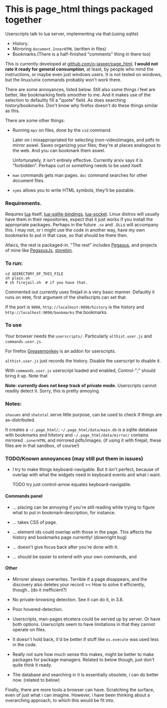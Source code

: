 # This is page_html things packaged together
Userscripts talk to lua server, implementing via that:(using sqlite)

* History.
* Mirroring `document.InnerHTML` (written in files)
* Bookmarks.(There is a half-finished "comments" thing in there too)

This is currently developed at
[github.com/o-jasper/page_html](https://github.com/o-jasper/page_html).
**I would not rate it ready for general consumption**, at least, by people
who mind the instructions, or maybe even just windows users. It is not tested
on windows, but the linux/unix commands probably won't work there.

There are some annoyances, listed below. Still also some things i feel are
better, like bookmarking feels smoother to me. And it makes use of the
selection to defaultly fill a "quote" field. As does searching
history/bookmarks. Don't know why firefox doesn't do these things similar as
this.

There are some other things:

* Running `mpv` on files, done by the `vid` command.

  Later on i *mis*appropriated for selecting (non-video)images, and pdfs to
  mirror aswel. Saves organizing your files; they're at places analogous to
  the web. And you can bookmark them aswel.

  Unfortunately, it isn't entirely effective. Currently arxiv says it is
  "forbidden". Perhaps curl or something needs to be used itself.

* `man` commands gets man pages. `doc` command searches for other document
  files.

* `syms` allows you to write HTML symbols, they'll be pastable.

### Requirements.

Requires [lua](http://www.lua.org/) itself,
[lua-sqlite-bindings](http://www.keplerproject.org/luasql/),
[lua-socket](https://github.com/diegonehab/luasocket). Linux distros will
usually have them in their repositories, expect that it just works if you
install the appropriate packages. Perhaps in the future `.so` and
`.DLL`s will accompany this. I may not, or i might use the code in another
way, have my own bookmarks to put in that case, so that should be there then.

Afaics, the rest is packaged-in.
"The rest" includes [Pegasus](https://github.com/EvandroLG/pegasus.lua/),
and projects of mine like [PegasusJs](https://github.com/o-jasper/PegasusJs),
[storebin](https://github.com/o-jasper/storebin).

### To run:

    cd $DIRECTORY_OF_THIS_FILE
    sh plain.sh
    # sh firejail.sh  # if you have that.

Commented out currently uses firejail in a very basic manner. Defaultly it
runs on `9090`, first argument of the shellscripts can set that.


If the port is `9090`, `http://localhost:9090/history` is the history and
`http://localhost:9090/bookmarks` the bookmarks.

### To use
Your browser needs the `userscripts/`. Particularly `althist.user.js` and
`commands.user.js`.

For firefox [Greasemonkey](http://www.greasespot.net/) is an addon for
userscripts.

`althist.user.js` just records the history. Disable the userscript to
disable it.

With `commands.user.js` userscript loaded and enabled, Control-";" should
bring it up. Note that

**Note: currently does not keep track of private mode.** Userscripts cannot
readily detect it. Sorry, this is pretty annoying.

### Notes:
`shasums` and `shatotal` serve little purpose, can be used to check if things
are as-distributed.

It creates a `~/.page_html/`; `~/.page_html/data/main.db` is a sqlite database
with bookmarks and hitstory and `~/.page_html/data/mirror/` contains mirrored
`.innerHTML` and mirrored pdfs/images.
(if using it with firejail, these files are in that sandbox, of course!)

### TODO/Known annoyances (may still put them in issues)

* I try to make things keyboard-navigable. But it isn't perfect, because of
  overlap with what the widgets need in keyboard events and what i want.

  TODO try just control-arrow equates keyboard-navigable.

#### Commands panel

* ... placing can be annoying if you're still reading while trying
  to figure what to put in bookmark-description, for instance.

* ... takes CSS of page.

* ... element ids could overlap with those in the page. This affects
  the history and bookmarks page currently! (downright bug)
  
* ... doesn't give focus back after you're done with it.

* ... should be easier to extend with your own commands, and 

#### Other

* Mirrorer always overwrites. Terrible if a page disappears, and the discovery
  also deletes your record >< How to solve it efficiently, though..
  (do it inefficient?)

* No private-browsing detection. See it can do it, in 3.8.

* Poor hovered-detection.

* Userscripts, man-pages etcetera could be served up by server. Or have both
  options. Userscripts seem to have limitations in that they cannot operate on
  files.

* It doesn't hold back, it'd be better if stuff like `os.execute` was used less
  in the code.

* Really not sure how much sense this makes, might be better to make packages for
  package managers. Related to below though, just don't quite think it ready.

* The database and searching in it is essentially obsolete, i can do better now.
  (related to below)

Finally, there are more tools a browser can have. Scratching the surface, even of just
what i can imagine. However, i have been thinking about a overarching approach,
to which this would be fit into.
